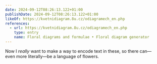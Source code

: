 ```yaml
---
date: 2024-09-12T08:26:13.122+01:00
publishDate: 2024-09-12T08:26:13.122+01:00
likeOf: https://kvetnidiagram.8u.cz/odiagramech_en.php
references:
  - url: https://kvetnidiagram.8u.cz/odiagramech_en.php
    type: entry
    name: Floral diagrams and formulae • Floral diagram generator
---
```


Now I *really* want to make a  way to encode text in these, so there can—even more literally—be a language of flowers.
